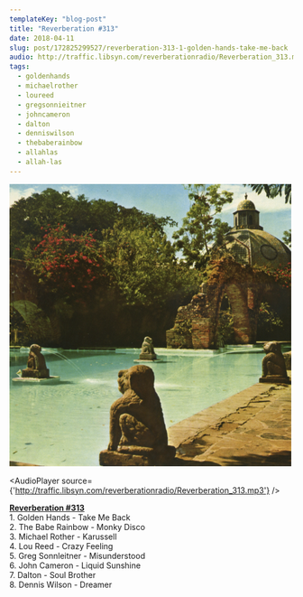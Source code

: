 ```yaml
---
templateKey: "blog-post"
title: "Reverberation #313"
date: 2018-04-11
slug: post/172825299527/reverberation-313-1-golden-hands-take-me-back
audio: http://traffic.libsyn.com/reverberationradio/Reverberation_313.mp3
tags:
  - goldenhands
  - michaelrother
  - loureed
  - gregsonnieitner
  - johncameron
  - dalton
  - denniswilson
  - thebaberainbow
  - allahlas
  - allah-las
---
```


![Reverberation #313](../images/fef47c3707aec2f73bf72fcfcb37c4b156bba887d994d8b962b5828d171de00f.png)

<AudioPlayer source={'http://traffic.libsyn.com/reverberationradio/Reverberation_313.mp3'} />

<p><b><a href="http://traffic.libsyn.com/reverberationradio/Reverberation_313.mp3">Reverberation #313</a></b><b><br /></b>1. Golden Hands - Take Me Back &nbsp;<br />2. The Babe Rainbow - Monky Disco<br />3. Michael Rother - Karussell<br />4. Lou Reed - Crazy Feeling<br />5. Greg Sonnleitner - Misunderstood<br />6. John Cameron - Liquid Sunshine<br />7. Dalton - Soul Brother<br />8. Dennis Wilson - Dreamer<br /></p>
